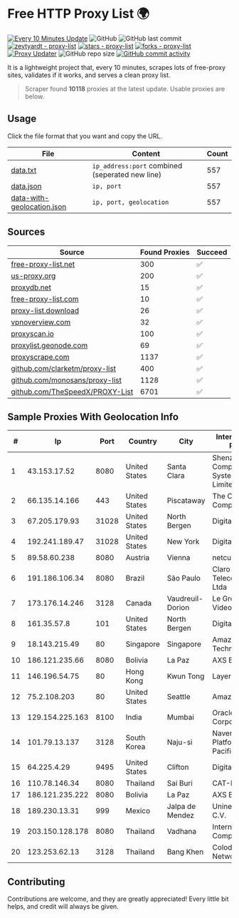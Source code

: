 
# Free HTTP Proxy List 🌍

[![Every 10 Minutes Update](https://github.com/mertguvencli/http-proxy-list/actions/workflows/main.yml/badge.svg?branch=main)](https://github.com/mertguvencli/http-proxy-list/actions/workflows/main.yml)
![GitHub](https://img.shields.io/github/license/mertguvencli/http-proxy-list)
![GitHub last commit](https://img.shields.io/github/last-commit/mertguvencli/http-proxy-list)
[![zevtyardt - proxy-list](https://img.shields.io/static/v1?label=zevtyardt&message=proxy-list&color=blue&logo=github)](https://github.com/zevtyardt/proxy-list "Go to GitHub repo")
[![stars - proxy-list](https://img.shields.io/github/stars/zevtyardt/proxy-list?style=social)](https://github.com/zevtyardt/proxy-list)
[![forks - proxy-list](https://img.shields.io/github/forks/zevtyardt/proxy-list?style=social)](https://github.com/zevtyardt/proxy-list)
[![Proxy Updater](https://github.com/zevtyardt/proxy-list/workflows/Proxy%20Updater/badge.svg)](https://github.com/zevtyardt/proxy-list/actions?query=workflow:"Proxy+Updater")
![GitHub repo size](https://img.shields.io/github/repo-size/zevtyardt/proxy-list)
[![GitHub commit activity](https://img.shields.io/github/commit-activity/m/zevtyardt/proxy-list?logo=commits)](https://github.com/zevtyardt/proxy-list/commits/main)

It is a lightweight project that, every 10 minutes, scrapes lots of free-proxy sites, validates if it works, and serves a clean proxy list.

> Scraper found **10118** proxies at the latest update. Usable proxies are below.

## Usage

Click the file format that you want and copy the URL.

|File|Content|Count|
|----|-------|-----|
|[data.txt](https://raw.githubusercontent.com/mertguvencli/http-proxy-list/main/proxy-list/data.txt)|`ip_address:port` combined (seperated new line)|557|
|[data.json](https://raw.githubusercontent.com/mertguvencli/http-proxy-list/main/proxy-list/data.json)|`ip, port`|557|
|[data-with-geolocation.json](https://raw.githubusercontent.com/mertguvencli/http-proxy-list/main/proxy-list/data-with-geolocation.json)|`ip, port, geolocation`|557|

## Sources

|Source|Found Proxies|Succeed|
|------|-------------|-------|
|[free-proxy-list.net](https://free-proxy-list.net)|300|✅|
|[us-proxy.org](https://www.us-proxy.org)|200|✅|
|[proxydb.net](http://proxydb.net)|15|✅|
|[free-proxy-list.com](https://free-proxy-list.com/?page=&port=&type%5B%5D=http&type%5B%5D=https&up_time=0&search=Search)|10|✅|
|[proxy-list.download](https://www.proxy-list.download/HTTP)|26|✅|
|[vpnoverview.com](https://vpnoverview.com/privacy/anonymous-browsing/free-proxy-servers)|32|✅|
|[proxyscan.io](https://www.proxyscan.io)|100|✅|
|[proxylist.geonode.com](https://proxylist.geonode.com/api/proxy-list?limit=300&page=1&sort_by=lastChecked&sort_type=desc&protocols=http,https)|69|✅|
|[proxyscrape.com](https://api.proxyscrape.com/v2/?request=displayproxies&protocol=http&timeout=10000&country=all&ssl=all&anonymity=all)|1137|✅|
|[github.com/clarketm/proxy-list](https://raw.githubusercontent.com/clarketm/proxy-list/master/proxy-list-raw.txt)|400|✅|
|[github.com/monosans/proxy-list](https://raw.githubusercontent.com/monosans/proxy-list/main/proxies/http.txt)|1128|✅|
|[github.com/TheSpeedX/PROXY-List](https://raw.githubusercontent.com/TheSpeedX/PROXY-List/master/http.txt)|6701|✅|


## Sample Proxies With Geolocation Info

|#|Ip|Port|Country|City|Internet Service Provider|
|-|--|----|-------|----|-------------------------|
|1|43.153.17.52|8080|United States|Santa Clara|Shenzhen Tencent Computer Systems Company Limited|
|2|66.135.14.166|443|United States|Piscataway|The Constant Company, LLC|
|3|67.205.179.93|31028|United States|North Bergen|DigitalOcean, LLC|
|4|192.241.189.47|31028|United States|New York|DigitalOcean, LLC|
|5|89.58.60.238|8080|Austria|Vienna|netcup GmbH|
|6|191.186.106.34|8080|Brazil|São Paulo|Claro NXT Telecomunicacoes Ltda|
|7|173.176.14.246|3128|Canada|Vaudreuil-Dorion|Le Groupe Videotron Ltee|
|8|161.35.57.8|101|United States|North Bergen|DigitalOcean, LLC|
|9|18.143.215.49|80|Singapore|Singapore|Amazon Technologies Inc.|
|10|186.121.235.66|8080|Bolivia|La Paz|AXS Bolivia S. A.|
|11|146.196.54.75|80|Hong Kong|Kwun Tong|Layerstack Limited|
|12|75.2.108.203|80|United States|Seattle|Amazon.com, Inc.|
|13|129.154.225.163|8100|India|Mumbai|Oracle Corporation|
|14|101.79.13.137|3128|South Korea|Naju-si|Naver Business Platform Asia Pacific Pte. Ltd.|
|15|64.225.4.29|9495|United States|Clifton|DigitalOcean, LLC|
|16|110.78.146.34|8080|Thailand|Sai Buri|CAT-BB|
|17|186.121.235.222|8080|Bolivia|La Paz|AXS Bolivia S. A.|
|18|189.230.13.31|999|Mexico|Jalpa de Mendez|Uninet S.A. de C.V.|
|19|203.150.128.178|8080|Thailand|Vadhana|Internet Thailand Company Ltd|
|20|123.253.62.13|3128|Thailand|Bang Khen|Colodee Digital Network CO|



## Contributing

Contributions are welcome, and they are greatly appreciated! Every
little bit helps, and credit will always be given.


